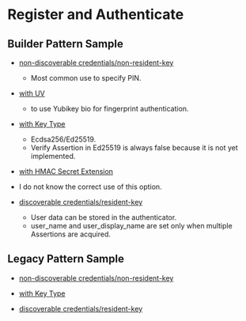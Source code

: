 # Register and Authenticate




## Builder Pattern Sample

- [non-discoverable credentials/non-resident-key](./examples/test-with-pin-non-rk/src/main.rs#L53-L104)
  - Most common use to specify PIN.
- [with UV](./examples/test-with-pin-non-rk/src/main.rs#L106-L155)
  - to use Yubikey bio for fingerprint authentication.

- [with Key Type](./examples/test-with-pin-non-rk/src/main.rs#L158-L210)
  - Ecdsa256/Ed25519.
  - Verify Assertion in Ed25519 is always false because it is not yet implemented.


- [with HMAC Secret Extension](./examples/test-with-pin-non-rk/src/main.rs#L212-L267)
- I do not know the correct use of this option.


- [discoverable credentials/resident-key](./examples/test-with-pin-rk/src/main.rs#L37-L102)
  - User data can be stored in the authenticator.
  - user_name and user_display_name are set only when multiple Assertions are acquired.




## Legacy Pattern Sample

- [non-discoverable credentials/non-resident-key]()


- [with Key Type]()

- [discoverable credentials/resident-key]()



